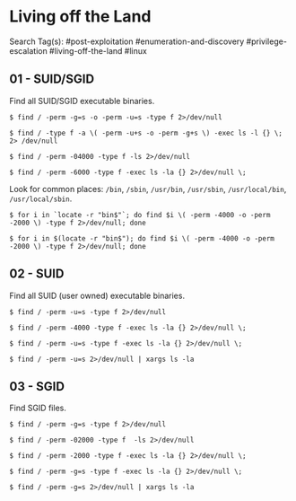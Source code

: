 # Living off the Land

Search Tag(s): #post-exploitation #enumeration-and-discovery #privilege-escalation #living-off-the-land #linux

## 01 - SUID/SGID

Find all SUID/SGID executable binaries.

```
$ find / -perm -g=s -o -perm -u=s -type f 2>/dev/null

$ find / -type f -a \( -perm -u+s -o -perm -g+s \) -exec ls -l {} \; 2> /dev/null

$ find / -perm -04000 -type f -ls 2>/dev/null

$ find / -perm -6000 -type f -exec ls -la {} 2>/dev/null \;
```

Look for common places: `/bin`, `/sbin`, `/usr/bin`, `/usr/sbin`, `/usr/local/bin`, `/usr/local/sbin`.

```
$ for i in `locate -r "bin$"`; do find $i \( -perm -4000 -o -perm -2000 \) -type f 2>/dev/null; done

$ for i in $(locate -r "bin$"); do find $i \( -perm -4000 -o -perm -2000 \) -type f 2>/dev/null; done
```

## 02 - SUID

Find all SUID (user owned) executable binaries.

```
$ find / -perm -u=s -type f 2>/dev/null

$ find / -perm -4000 -type f -exec ls -la {} 2>/dev/null \;

$ find / -perm -u=s -type f -exec ls -la {} 2>/dev/null \;

$ find / -perm -u=s 2>/dev/null | xargs ls -la
```

## 03 - SGID

Find SGID files.

```
$ find / -perm -g=s -type f 2>/dev/null

$ find / -perm -02000 -type f  -ls 2>/dev/null

$ find / -perm -2000 -type f -exec ls -la {} 2>/dev/null \;

$ find / -perm -g=s -type f -exec ls -la {} 2>/dev/null \;

$ find / -perm -g=s 2>/dev/null | xargs ls -la
```